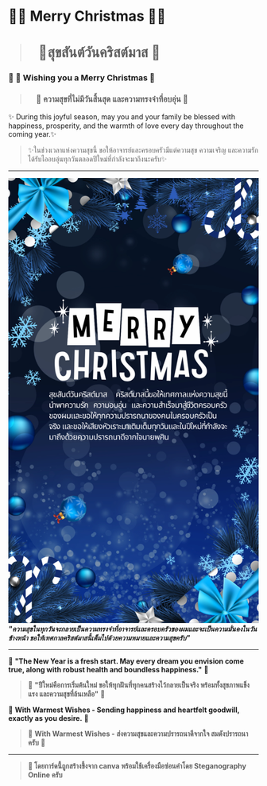 # 🎄🎄 Merry Christmas 🎄🎄
> # ⠀🎉สุขสันต์วันคริสต์มาส 🎉


### 🎅 🌟 Wishing you a Merry Christmas 💖  
> ### ⠀ 🌟 ความสุขที่ไม่มีวันสิ้นสุด และความทรงจำที่อบอุ่น 💖

✨ During this joyful season, may you and your family be blessed with happiness, prosperity, and the warmth of love every day throughout the coming year.✨
 ⠀ 
> ✨ในช่วงเวลาแห่งความสุขนี้ ขอให้อาจารย์และครอบครัวมีแต่ความสุข ความเจริญ และความรักได้รับไออบอุ่นทุกวันตลอดปีใหม่ที่กำลังจะมาถึงนะครับ✨

---

![Christmas Card](MyPhoto/PhotoPasinH.png)  
_**"ความสุขในทุกวันจะกลายเป็นความทรงจำที่อาจารย์และครอบครัวของผมและจะเป็นความมั่นคงในวันข้างหน้า ขอให้เทศกาลคริสต์มาสนี้เต็มไปด้วยความหมายและความสุขครับ"**_

---
🎁 **"The New Year is a fresh start. May every dream you envision come true, along with robust health and boundless happiness."** 🎁
> 🎁 **"ปีใหม่คือการเริ่มต้นใหม่ ขอให้ทุกฝันที่ทุกคนสร้างไว้กลายเป็นจริง พร้อมทั้งสุขภาพแข็งแรง และความสุขที่ล้นเหลือ"** 🎁

🎄 **With Warmest Wishes - Sending happiness and heartfelt goodwill, exactly as you desire.** 🎄
> 🎄 **With Warmest Wishes - ส่งความสุขและความปรารถนาดีจากใจ สมดังปรารถนาครับ** 🎄

---

> **💌 โดยการ์ดนี้ถูกสร้างขึ้งจาก canva พร้อมใช้เครื่องมือซ่อนคำโดย Steganography Online ครับ**



